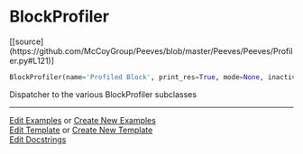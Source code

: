 # <a id="Peeves.Peeves.Profiler.BlockProfiler">BlockProfiler</a>
<div class="docs-source-link" markdown="1">
[[source](https://github.com/McCoyGroup/Peeves/blob/master/Peeves/Peeves/Profiler.py#L121)]
</div>

```python
BlockProfiler(name='Profiled Block', print_res=True, mode=None, inactive=False, **kwargs): 
```
Dispatcher to the various BlockProfiler subclasses 





___

[Edit Examples](https://github.com/McCoyGroup/Peeves/edit/gh-pages/ci/examples/Peeves/Peeves/Profiler/BlockProfiler.md) or 
[Create New Examples](https://github.com/McCoyGroup/Peeves/new/gh-pages/?filename=ci/examples/Peeves/Peeves/Profiler/BlockProfiler.md) <br/>
[Edit Template](https://github.com/McCoyGroup/Peeves/edit/gh-pages/ci/docs/Peeves/Peeves/Profiler/BlockProfiler.md) or 
[Create New Template](https://github.com/McCoyGroup/Peeves/new/gh-pages/?filename=ci/docs/templates/Peeves/Peeves/Profiler/BlockProfiler.md) <br/>
[Edit Docstrings](https://github.com/McCoyGroup/Peeves/edit/master/Peeves/Peeves/Profiler.py#L121?message=Update%20Docs)